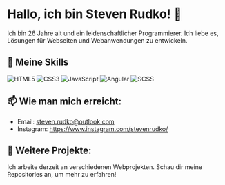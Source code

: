 # Hallo, ich bin Steven Rudko! 👋

Ich bin 26 Jahre alt und ein leidenschaftlicher Programmierer. Ich liebe es, Lösungen für Webseiten und Webanwendungen zu entwickeln.

## 🚀 Meine Skills
![HTML5](https://img.icons8.com/color/48/000000/html-5.png)
![CSS3](https://img.icons8.com/color/48/000000/css3.png)
![JavaScript](https://img.icons8.com/color/48/000000/javascript.png)
![Angular](https://img.icons8.com/color/48/000000/angularjs.png)
![SCSS](https://img.icons8.com/color/48/000000/sass.png)

## 📫 Wie man mich erreicht:
- Email: steven.rudko@outlook.com
- Instagram: https://www.instagram.com/stevenrudko/

## 🌱 Weitere Projekte:
Ich arbeite derzeit an verschiedenen Webprojekten. Schau dir meine Repositories an, um mehr zu erfahren!
